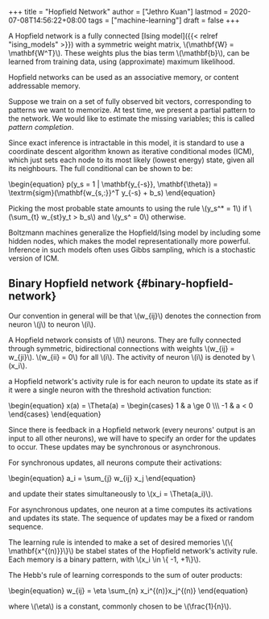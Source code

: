 +++
title = "Hopfield Network"
author = ["Jethro Kuan"]
lastmod = 2020-07-08T14:56:22+08:00
tags = ["machine-learning"]
draft = false
+++

A Hopfield network is a fully connected [Ising model]({{< relref "ising_models" >}}) with a symmetric
weight matrix, \\(\mathbf{W} = \mathbf{W^T}\\). These weights plus the
bias term \\(\mathbf{b}\\), can be learned from training data, using
(approximate) maximum likelihood.

Hopfield networks can be used as an associative memory, or content
addressable memory.

Suppose we train on a set of fully observed bit vectors, corresponding
to patterns we want to memorize. At test time, we present a partial
pattern to the network. We would like to estimate the missing
variables; this is called _pattern completion_.

Since exact inference is intractable in this model, it is standard to
use a coordinate descent algorithm known as iterative conditional
modes (ICM), which just sets each node to its most likely (lowest
energy) state, given all its neighbours. The full conditional can be
shown to be:

\begin{equation}
p(y_s = 1 | \mathbf{y\_{-s}}, \mathbf{\theta}) =
\textrm{sigm}(\mathbf{w\_{s,:}}^T y\_{-s} + b_s)
\end{equation}

Picking the most probable state amounts to using the rule \\(y_s^\* = 1\\)
if \\(\sum\_{t} w\_{st}y_t > b_s\\) and \\(y_s^ = 0\\) otherwise.

Boltzmann machines generalize the Hopfield/Ising model by including
some hidden nodes, which makes the model representationally more
powerful. Inference in such models often uses Gibbs sampling, which is
a stochastic version of ICM.

## Binary Hopfield network {#binary-hopfield-network}

Our convention in general will be that \\(w\_{ij}\\) denotes the connection
from neuron \\(j\\) to neuron \\(i\\).

A Hopfield network consists of \\(I\\) neurons. They are fully connected
through symmetric, bidirectional connections with weights \\(w\_{ij} =
w\_{ji}\\). \\(w\_{ii} = 0\\) for all \\(i\\). The activity of neuron \\(i\\) is
denoted by \\(x_i\\).

a Hopfield network's activity rule is for each neuron to update its
state as if it were a single neuron with the threshold activation
function:

\begin{equation}
x(a) = \Theta(a) = \begin{cases}
1 & a \ge 0 \\\\\\
-1 & a < 0
\end{cases}
\end{equation}

Since there is feedback in a Hopfield network (every neurons' output
is an input to all other neurons), we will have to specify an order
for the updates to occur. These updates may be synchronous or
asynchronous.

For synchronous updates, all neurons compute their activations:

\begin{equation}
a_i = \sum\_{j} w\_{ij} x_j
\end{equation}

and update their states simultaneously to \\(x_i = \Theta(a_i)\\).

For asynchronous updates, one neuron at a time computes its
activations and updates its state. The sequence of updates may be a
fixed or random sequence.

The learning rule is intended to make a set of desired memories \\(\\{
\mathbf{x^{(n)}}\\}\\) be stabel states of the Hopfield network's
activity rule. Each memory is a binary pattern, with \\(x_i \in \\{ -1,
+1\\}\\).

The Hebb's rule of learning corresponds to the sum of outer products:

\begin{equation}
w\_{ij} = \eta \sum\_{n} x_i^{(n)}x_j^{(n)}
\end{equation}

where \\(\eta\\) is a constant, commonly chosen to be \\(\frac{1}{n}\\).
